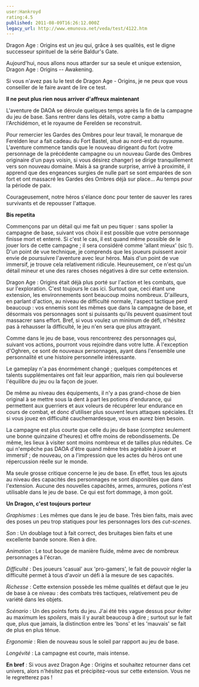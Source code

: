 ```yaml
---
user:Hankroyd
rating:4.5
published: 2011-08-09T16:26:12.000Z
legacy_url: http://www.emunova.net/veda/test/4122.htm
---
```

Dragon Age : Origins est un jeu qui, grâce à ses qualités, est le digne successeur spirituel de la série Baldur's Gate.  

Aujourd'hui, nous allons nous attarder sur sa seule et unique extension, Dragon Age : Origins -- Awakening.  

Si vous n'avez pas lu le test de Dragon Age - Origins, je ne peux que vous conseiller de le faire avant de lire ce test.  

  

**Il ne peut plus rien nous arriver d'affreux maintenant**  

  

L'aventure de DAOA se déroule quelques temps après la fin de la campagne du jeu de base. Sans rentrer dans les détails, votre camp a battu l'Archidémon, et le royaume de Ferelden se reconstruit.  

Pour remercier les Gardes des Ombres pour leur travail, le monarque de Ferelden leur a fait cadeau du Fort Bastel, situé au nord-est du royaume. L'aventure commence tandis que le nouveau dirigeant du fort (votre personnage de la précédente campagne ou un nouveau Garde des Ombres originaire d'un pays voisin, si vous désirez changer) se dirige tranquillement vers son nouveau domaine. Mais à sa grande surprise, arrivé à proximité, il apprend que des engeances surgies de nulle part se sont emparées de son fort et ont massacré les Gardes des Ombres déjà sur place... Au temps pour la période de paix.  

Courageusement, notre héros s'élance donc pour tenter de sauver les rares survivants et de repousser l'attaque.  

  

  

**Bis repetita**  

  

Commençons par un détail qui me fait un peu tiquer : sans spolier la campagne de base, suivant vos choix il est possible que votre personnage finisse mort et enterré. Si c'est le cas, il est quand même possible de le jouer lors de cette campagne ; il sera considéré comme 'allant mieux' (sic !). D'un point de vue technique, je comprends que les joueurs puissent avoir envie de poursuivre l'aventure avec leur héros. Mais d'un point de vue immersif, je trouve cela relativement ridicule. Heureusement, ce n'est qu'un détail mineur et une des rares choses négatives à dire sur cette extension.  

  

Dragon Age : Origins était déjà plus porté sur l'action et les combats, que sur l'exploration. C'est toujours le cas ici. Surtout que, ceci étant une extension, les environnements sont beaucoup moins nombreux. D'ailleurs, en parlant d'action, au niveau de difficulté normale, l'aspect tactique perd beaucoup : vos ennemis sont les mêmes que dans la campagne de base, et désormais vos personnages sont si puissants qu'ils peuvent quasiment tout massacrer sans effort. Bref, si vous voulez un minimum de défi, n'hésitez pas à rehausser la difficulté, le jeu n'en sera que plus attrayant.  

  

Comme dans le jeu de base, vous rencontrerez des personnages qui, suivant vos actions, pourront vous rejoindre dans votre lutte. À l'exception d'Oghren, ce sont de nouveaux personnages, ayant dans l'ensemble une personnalité et une histoire personnelle intéressante.  

  

Le gameplay n'a pas énormément changé ; quelques compétences et talents supplémentaires ont fait leur apparition, mais rien qui bouleverse l'équilibre du jeu ou la façon de jouer.  

De même au niveau des équipements, il n'y a pas grand-chose de bien original à se mettre sous la dent à part les potions d'endurance, qui permettent aux guerriers et aux voleurs de récupérer leur endurance en cours de combat, et donc d'utiliser plus souvent leurs attaques spéciales. Et si vous jouez en difficulté cauchemardesque, vous en aurez bien besoin.  

La campagne est plus courte que celle du jeu de base (comptez seulement une bonne quinzaine d'heures) et offre moins de rebondissements. De même, les lieux à visiter sont moins nombreux et de tailles plus réduites. Ce qui n'empêche pas DAOA d'être quand même très agréable à jouer et immersif ; de nouveau, on a l'impression que les actes du héros ont une répercussion réelle sur le monde.  

  

Ma seule grosse critique concerne le jeu de base. En effet, tous les ajouts au niveau des capacités des personnages ne sont disponibles que dans l'extension. Aucune des nouvelles capacités, armes, armures, potions n'est utilisable dans le jeu de base. Ce qui est fort dommage, à mon goût.  

  

  

**Un Dragon, c'est toujours porteur**  

  

_Graphismes_ : Les mêmes que dans le jeu de base. Très bien faits, mais avec des poses un peu trop statiques pour les personnages lors des _cut-scenes_.  

  

_Son_ : Un doublage tout à fait correct, des bruitages bien faits et une excellente bande sonore. Rien à dire.  

  

_Animation_ : Le tout bouge de manière fluide, même avec de nombreux personnages à l'écran.  

  

_Difficulté_ : Des joueurs 'casual' aux 'pro-gamers', le fait de pouvoir régler la difficulté permet à tous d'avoir un défi à la mesure de ses capacités.  

  

_Richesse_ : Cette extension possède les même qualités et défaut que le jeu de base à ce niveau : des combats très tactiques, relativement peu de variété dans les objets.  

  

_Scénario_ : Un des points forts du jeu. J'ai été très vague dessus pour éviter au maximum les _spoilers_, mais il y aurait beaucoup à dire ; surtout sur le fait que, plus que jamais, la distinction entre les 'bons' et les 'mauvais' se fait de plus en plus ténue.  

  

_Ergonomie_ : Rien de nouveau sous le soleil par rapport au jeu de base.  

  

_Longévité_ : La campagne est courte, mais intense.  

  

  

**En bref** : Si vous avez Dragon Age : Origins et souhaitez retourner dans cet univers, alors n'hésitez pas et précipitez-vous sur cette extension. Vous ne le regretterez pas !